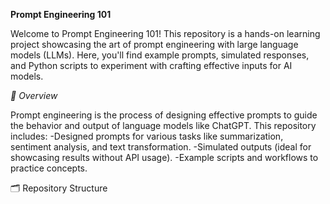**Prompt Engineering 101**

Welcome to Prompt Engineering 101! This repository is a hands-on learning project showcasing the art of prompt engineering with large language models (LLMs). Here, you'll find example prompts, simulated responses, and Python scripts to experiment with crafting effective inputs for AI models.

*📖 Overview*
<p></p>
Prompt engineering is the process of designing effective prompts to guide the behavior and output of language models like ChatGPT. 
This repository includes:
-Designed prompts for various tasks like summarization, sentiment analysis, and text transformation.
-Simulated outputs (ideal for showcasing results without API usage).
-Example scripts and workflows to practice concepts.

🗂️ Repository Structure
